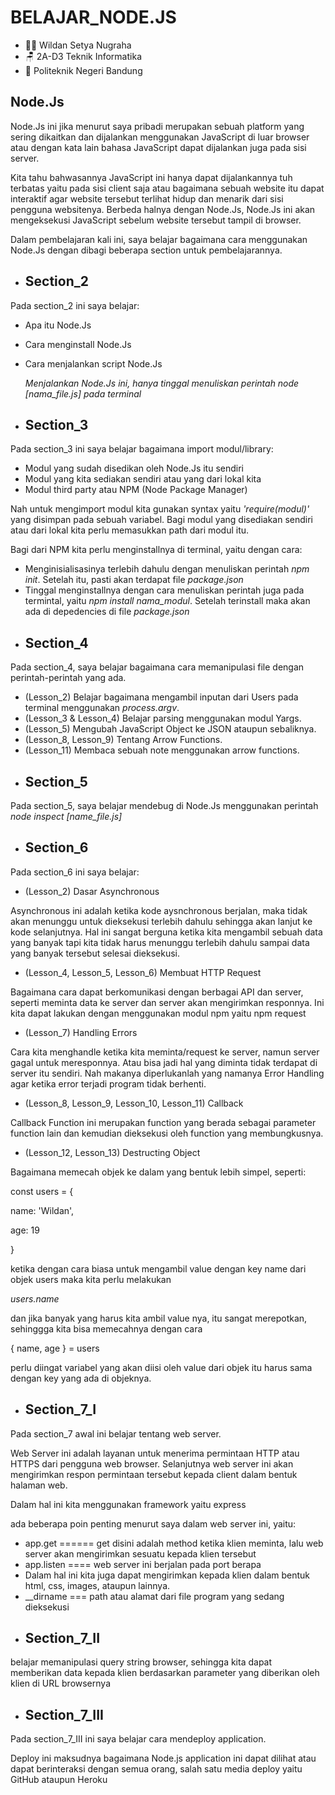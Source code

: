 # BELAJAR_NODE.JS
* 🧑‍💻 Wildan Setya Nugraha
* 🪑 2A-D3 Teknik Informatika
* 🏫 Politeknik Negeri Bandung
## Node.Js

Node.Js ini jika menurut saya pribadi merupakan sebuah platform yang sering dikaitkan dan dijalankan menggunakan
JavaScript di luar browser atau dengan kata lain bahasa JavaScript dapat dijalankan juga pada sisi server. 

Kita tahu bahwasannya
JavaScript ini hanya dapat dijalankannya tuh terbatas yaitu pada sisi client saja atau bagaimana sebuah website itu dapat interaktif agar website tersebut terlihat hidup dan menarik dari sisi pengguna websitenya.
Berbeda halnya dengan Node.Js, Node.Js ini akan mengeksekusi JavaScript sebelum website tersebut tampil di browser. 

Dalam pembelajaran kali ini, saya belajar bagaimana cara menggunakan Node.Js dengan dibagi beberapa section untuk pembelajarannya.

* ## Section_2
Pada section_2 ini saya belajar:
- Apa itu Node.Js
- Cara menginstall Node.Js
- Cara menjalankan script Node.Js  

  *Menjalankan Node.Js ini, hanya tinggal menuliskan perintah node [nama_file.js] pada terminal*

* ## Section_3
Pada section_3 ini saya belajar bagaimana import modul/library:
- Modul yang sudah disedikan oleh Node.Js itu sendiri
- Modul yang kita sediakan sendiri atau yang dari lokal kita
- Modul third party atau NPM (Node Package Manager)

Nah untuk mengimport modul kita gunakan syntax yaitu *'require(modul)'* yang disimpan pada sebuah variabel. 
Bagi modul yang disediakan sendiri atau dari lokal kita perlu memasukkan path dari modul itu.

Bagi dari NPM kita perlu menginstallnya di terminal, yaitu dengan cara: 
- Menginisialisasinya terlebih dahulu dengan menuliskan perintah *npm init*. Setelah itu, pasti akan terdapat file *package.json*
- Tinggal menginstallnya dengan cara menuliskan perintah juga pada termintal, yaitu *npm install nama_modul*. Setelah terinstall maka akan ada di depedencies di file *package.json* 


* ## Section_4
Pada section_4, saya belajar bagaimana cara memanipulasi file dengan perintah-perintah yang ada.
- (Lesson_2) Belajar bagaimana mengambil inputan dari Users pada terminal menggunakan *process.argv*. 
- (Lesson_3 & Lesson_4) Belajar parsing menggunakan modul Yargs.
- (Lesson_5) Mengubah JavaScript Object ke JSON ataupun sebaliknya.
- (Lesson_8, Lesson_9) Tentang Arrow Functions.
- (Lesson_11) Membaca sebuah note menggunakan arrow functions.

* ## Section_5
Pada section_5, saya belajar mendebug di Node.Js menggunakan perintah *node inspect [name_file.js]*

* ## Section_6
Pada section_6 ini saya belajar:
- (Lesson_2) Dasar Asynchronous

Asynchronous ini adalah ketika kode aysnchronous berjalan, maka tidak akan menunggu untuk dieksekusi terlebih dahulu sehingga akan lanjut ke kode selanjutnya. Hal ini sangat berguna ketika kita mengambil sebuah data yang banyak tapi kita tidak harus menunggu terlebih dahulu sampai data yang banyak tersebut selesai dieksekusi.

- (Lesson_4, Lesson_5, Lesson_6) Membuat HTTP Request

Bagaimana cara dapat berkomunikasi dengan berbagai API dan server, seperti meminta data ke server dan server akan mengirimkan responnya. Ini kita dapat lakukan dengan menggunakan modul npm yaitu npm request

- (Lesson_7) Handling Errors

Cara kita menghandle ketika kita meminta/request ke server, namun server gagal untuk meresponnya. Atau bisa jadi hal yang diminta tidak terdapat di server itu sendiri. Nah makanya diperlukanlah yang namanya Error Handling agar ketika error terjadi program tidak berhenti.

- (Lesson_8, Lesson_9, Lesson_10, Lesson_11) Callback

Callback Function ini merupakan function yang berada sebagai parameter function lain dan kemudian dieksekusi oleh function yang membungkusnya.

- (Lesson_12, Lesson_13) Destructing Object

Bagaimana memecah objek ke dalam yang bentuk lebih simpel, seperti:

const users = {
  
  name: 'Wildan',
  
  age: 19
 
 }
 
ketika dengan cara biasa untuk mengambil value dengan key name dari objek users maka kita perlu melakukan

*users.name*

dan jika banyak yang harus kita ambil value nya, itu sangat merepotkan, sehinggga kita bisa memecahnya dengan cara

{ name, age } = users

perlu diingat variabel yang akan diisi oleh value dari objek itu harus sama dengan key yang ada di objeknya.

* ## Section_7_I
Pada section_7 awal ini belajar tentang web server.

Web Server ini adalah layanan untuk menerima permintaan HTTP atau HTTPS dari pengguna web browser. Selanjutnya web server ini akan mengirimkan respon permintaan tersebut kepada client dalam bentuk halaman web.

Dalam hal ini kita menggunakan framework yaitu express

ada beberapa poin penting menurut saya dalam web server ini, yaitu:
- app.get ====== get disini adalah method ketika klien meminta, lalu web server akan mengirimkan sesuatu kepada klien tersebut
- app.listen ==== web server ini berjalan pada port berapa
- Dalam hal ini kita juga dapat mengirimkan kepada klien dalam bentuk html, css, images, ataupun lainnya.
- __dirname === path atau alamat dari file program yang sedang dieksekusi

* ## Section_7_II
belajar memanipulasi query string browser, sehingga kita dapat memberikan data kepada klien berdasarkan parameter yang diberikan oleh klien di URL browsernya

* ## Section_7_III
Pada section_7_III ini saya belajar cara mendeploy application.

Deploy ini maksudnya bagaimana Node.js application ini dapat dilihat atau dapat berinteraksi dengan semua orang, salah satu media deploy yaitu GitHub ataupun Heroku


